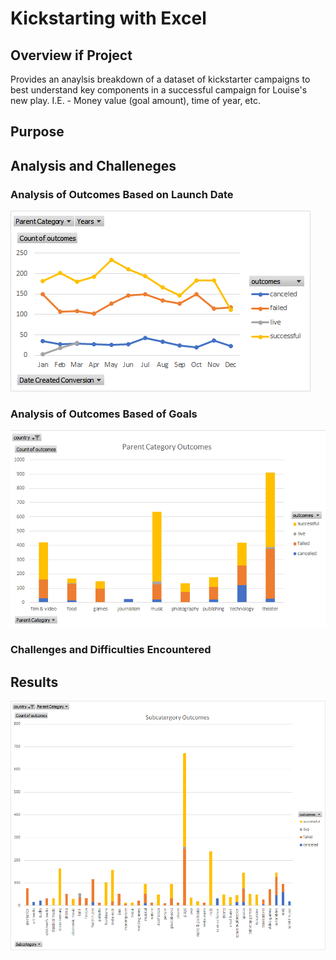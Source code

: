 # Kickstarting with Excel

## Overview if Project
Provides an anaylsis breakdown of a dataset of kickstarter campaigns to best understand key components in a successful campaign for Louise's new play. I.E. - Money value 
(goal amount), time of year, etc.

## Purpose

## Analysis and Challeneges

### Analysis of Outcomes Based on Launch Date
![](Charts_and_Graphs/Outcomes_From_Launch_Date.png)

### Analysis of Outcomes Based of Goals
![](Charts_and_Graphs/Category_Chart.png)

### Challenges and Difficulties Encountered

## Results


![](Charts_and_Graphs/Subcategory_Chart.png)

